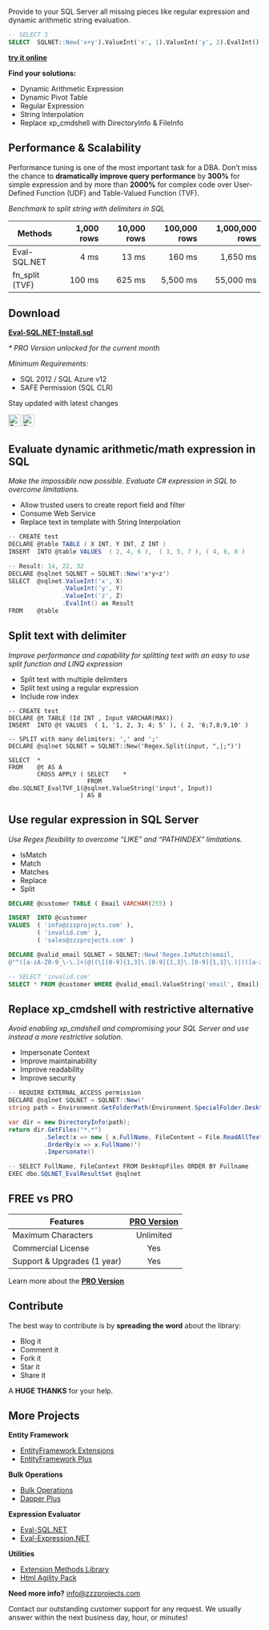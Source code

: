 Provide to your SQL Server all missing pieces like regular expression and dynamic arithmetic string evaluation.

```sql
-- SELECT 3
SELECT  SQLNET::New('x+y').ValueInt('x', 1).ValueInt('y', 2).EvalInt() as Result
```
**[try it online](http://sqlfiddle.com/#!18/9eecb/1105)** 

**Find your solutions:**
- Dynamic Arithmetic Expression
- Dynamic Pivot Table
- Regular Expression
- String Interpolation
- Replace xp_cmdshell with DirectoryInfo & FileInfo

## Performance & Scalability
Performance tuning is one of the most important task for a DBA. Don’t miss the chance to **dramatically improve query performance** by **300%** for simple expression and by more than **2000%** for complex code over User-Defined Function (UDF) and Table-Valued Function (TVF).

_Benchmark to split string with delimiters in SQL_

| Methods       | 1,000 rows | 10,000 rows | 100,000 rows | 1,000,000 rows |
| ------------- | ---------: | ----------: | -----------: | -------------: |
|Eval-SQL.NET   | 4 ms       | 13 ms       | 160 ms       | 1,650 ms       |
|fn_split (TVF) | 100 ms     | 625 ms      | 5,500 ms     | 55,000 ms      |

## Download
**[Eval-SQL.NET-Install.sql](https://github.com/zzzprojects/Eval-SQL.NET/releases)**

_* PRO Version unlocked for the current month_

_Minimum Requirements:_
- SQL 2012 / SQL Azure v12
- SAFE Permission (SQL CLR)

Stay updated with latest changes

<a href="https://twitter.com/zzzprojects" target="_blank"><img src="http://www.zzzprojects.com/images/twitter_follow.png" alt="Twitter Follow" height="24" /></a>
<a href="https://www.facebook.com/zzzprojects/" target="_blank"><img src="http://www.zzzprojects.com/images/facebook_like.png" alt="Facebook Like" height="24" /></a>

## Evaluate dynamic arithmetic/math expression in SQL
_Make the impossible now possible. Evaluate C# expression in SQL to overcome limitations._

- Allow trusted users to create report field and filter
- Consume Web Service
- Replace text in template with String Interpolation

```csharp
-- CREATE test
DECLARE @table TABLE ( X INT, Y INT, Z INT )
INSERT  INTO @table VALUES  ( 2, 4, 6 ),  ( 3, 5, 7 ), ( 4, 6, 8 )

-- Result: 14, 22, 32
DECLARE @sqlnet SQLNET = SQLNET::New('x*y+z')
SELECT  @sqlnet.ValueInt('x', X)
               .ValueInt('y', Y)
               .ValueInt('z', Z)
               .EvalInt() as Result
FROM    @table
```

## Split text with delimiter
_Improve performance and capability for splitting text with an easy to use split function and LINQ expression_
- Split text with multiple delimiters
- Split text using a regular expression
- Include row index

```
-- CREATE test
DECLARE @t TABLE (Id INT , Input VARCHAR(MAX))
INSERT  INTO @t VALUES  ( 1, '1, 2, 3; 4; 5' ), ( 2, '6;7,8;9,10' )

-- SPLIT with many delimiters: ',' and ';'
DECLARE @sqlnet SQLNET = SQLNET::New('Regex.Split(input, ",|;")')

SELECT  *
FROM    @t AS A
        CROSS APPLY ( SELECT    *
                      FROM      dbo.SQLNET_EvalTVF_1(@sqlnet.ValueString('input', Input))
                    ) AS B
```

## Use regular expression in SQL Server
_Use Regex flexibility to overcome “LIKE” and “PATHINDEX” limitations._
- IsMatch
- Match
- Matches
- Replace
- Split

```sql
DECLARE @customer TABLE ( Email VARCHAR(255) )

INSERT  INTO @customer
VALUES  ( 'info@zzzprojects.com' ),
        ( 'invalid.com' ),
        ( 'sales@zzzprojects.com' )

DECLARE @valid_email SQLNET = SQLNET::New('Regex.IsMatch(email, 
@"^([a-zA-Z0-9_\-\.]+)@((\[[0-9]{1,3}\.[0-9]{1,3}\.[0-9]{1,3}\.)|(([a-zA-Z0-9\-]+\.)+))([a-zA-Z]{2,4}|[0-9]{1,3})(\]?)$")')

-- SELECT 'invalid.com'
SELECT * FROM @customer WHERE @valid_email.ValueString('email', Email).EvalBit() = 0
```

## Replace xp_cmdshell with restrictive alternative
_Avoid enabling xp_cmdshell and compromising your SQL Server and use instead a more restrictive solution._
- Impersonate Context
- Improve maintainability
- Improve readability
- Improve security

```csharp
-- REQUIRE EXTERNAL_ACCESS permission
DECLARE @sqlnet SQLNET = SQLNET::New('
string path = Environment.GetFolderPath(Environment.SpecialFolder.Desktop);

var dir = new DirectoryInfo(path);
return dir.GetFiles("*.*")
          .Select(x => new { x.FullName, FileContent = File.ReadAllText(x.FullName) })
          .OrderBy(x => x.FullName)')
          .Impersonate()

-- SELECT FullName, FileContext FROM DesktopFiles ORDER BY Fullname
EXEC dbo.SQLNET_EvalResultSet @sqlnet
```

## FREE vs PRO

Features | **[PRO Version](http://eval-sql.net/#pro)**
------------ | :-------------:
Maximum Characters | Unlimited
Commercial License | Yes
Support & Upgrades (1 year) | Yes

Learn more about the **[PRO Version](http://eval-sql.net/#pro)**

## Contribute
The best way to contribute is by **spreading the word** about the library:

 - Blog it
 - Comment it
 - Fork it
 - Star it
 - Share it
 
A **HUGE THANKS** for your help.

## More Projects

**Entity Framework**
- [EntityFramework Extensions](http://entityframework-extensions.net/)
- [EntityFramework Plus](http://entityframework-plus.net)

**Bulk Operations**
- [Bulk Operations](http://bulk-operations.net/)
- [Dapper Plus](http://dapper-plus.net/)

**Expression Evaluator**
- [Eval-SQL.NET](http://eval-sql.net/)
- [Eval-Expression.NET](http://eval-expression.net/)

**Utilities**
- [Extension Methods Library](https://github.com/zzzprojects/Z.ExtensionMethods/)
- [Html Agility Pack](http://html-agility-pack.net/)

**Need more info?** info@zzzprojects.com

Contact our outstanding customer support for any request. We usually answer within the next business day, hour, or minutes!
